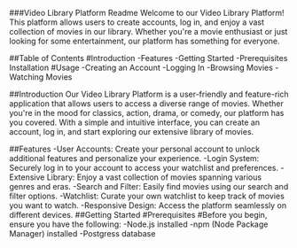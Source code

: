 ###Video Library Platform Readme
Welcome to our Video Library Platform! This platform allows users to create accounts, log in, and enjoy a vast collection of movies in our library. Whether you're a movie enthusiast or just looking for some entertainment, our platform has something for everyone.

##Table of Contents
#Introduction
-Features
-Getting Started
-Prerequisites
Installation
#Usage
-Creating an Account
-Logging In
-Browsing Movies
-Watching Movies

##Introduction
Our Video Library Platform is a user-friendly and feature-rich application that allows users to access a diverse range of movies. Whether you're in the mood for classics, action, drama, or comedy, our platform has you covered. With a simple and intuitive interface, you can create an account, log in, and start exploring our extensive library of movies.

##Features
-User Accounts: Create your personal account to unlock additional features and personalize your experience.
-Login System: Securely log in to your account to access your watchlist and preferences.
-Extensive Library: Enjoy a vast collection of movies spanning various genres and eras.
-Search and Filter: Easily find movies using our search and filter options.
-Watchlist: Curate your own watchlist to keep track of movies you want to watch.
-Responsive Design: Access the platform seamlessly on different devices.
##Getting Started
#Prerequisites
#Before you begin, ensure you have the following:
-Node.js installed
-npm (Node Package Manager) installed
-Postgress database